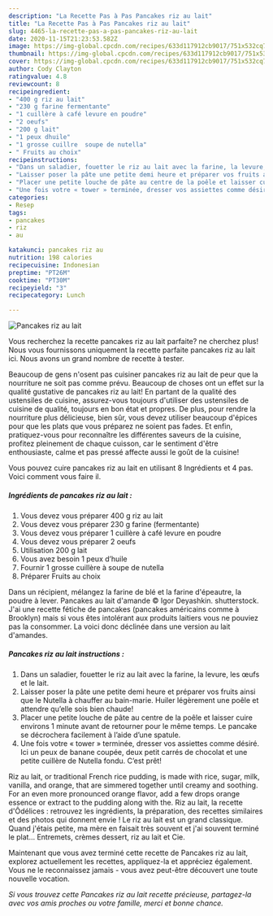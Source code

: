 ```yaml
---
description: "La Recette Pas à Pas Pancakes riz au lait"
title: "La Recette Pas à Pas Pancakes riz au lait"
slug: 4465-la-recette-pas-a-pas-pancakes-riz-au-lait
date: 2020-11-15T21:23:53.582Z
image: https://img-global.cpcdn.com/recipes/633d117912cb9017/751x532cq70/pancakes-riz-au-lait-photo-principale-de-la-recette.jpg
thumbnail: https://img-global.cpcdn.com/recipes/633d117912cb9017/751x532cq70/pancakes-riz-au-lait-photo-principale-de-la-recette.jpg
cover: https://img-global.cpcdn.com/recipes/633d117912cb9017/751x532cq70/pancakes-riz-au-lait-photo-principale-de-la-recette.jpg
author: Cody Clayton
ratingvalue: 4.8
reviewcount: 8
recipeingredient:
- "400 g riz au lait"
- "230 g farine fermentante"
- "1 cuillère à café levure en poudre"
- "2 oeufs"
- "200 g lait"
- "1 peux dhuile"
- "1 grosse cuillre  soupe de nutella"
- " Fruits au choix"
recipeinstructions:
- "Dans un saladier, fouetter le riz au lait avec la farine, la levure, les œufs et le lait."
- "Laisser poser la pâte une petite demi heure et préparer vos fruits ainsi que le Nutella à chauffer au bain-marie. Huiler légèrement une poêle et attendre qu’elle sois bien chaude!"
- "Placer une petite louche de pâte au centre de la poêle et laisser cuire environs 1 minute avant de retourner pour le même temps. Le pancake se décrochera facilement à l’aide d’une spatule."
- "Une fois votre « tower » terminée, dresser vos assiettes comme désiré. Ici un peux de banane coupée, deux petit carrés de chocolat et une petite cuillère de Nutella fondu. C’est prêt!"
categories:
- Resep
tags:
- pancakes
- riz
- au

katakunci: pancakes riz au 
nutrition: 198 calories
recipecuisine: Indonesian
preptime: "PT26M"
cooktime: "PT30M"
recipeyield: "3"
recipecategory: Lunch

---
```



![Pancakes riz au lait](https://img-global.cpcdn.com/recipes/633d117912cb9017/751x532cq70/pancakes-riz-au-lait-photo-principale-de-la-recette.jpg)

Vous recherchez la recette pancakes riz au lait parfaite? ne cherchez plus! Nous vous fournissons uniquement la recette parfaite pancakes riz au lait ici. Nous avons un grand nombre de recette à tester.

Beaucoup de gens n'osent pas cuisiner pancakes riz au lait de peur que la nourriture ne soit pas comme prévu. Beaucoup de choses ont un effet sur la qualité gustative de pancakes riz au lait! En partant de la qualité des ustensiles de cuisine, assurez-vous toujours d'utiliser des ustensiles de cuisine de qualité, toujours en bon état et propres. De plus, pour rendre la nourriture plus délicieuse, bien sûr, vous devez utiliser beaucoup d'épices pour que les plats que vous préparez ne soient pas fades. Et enfin, pratiquez-vous pour reconnaître les différentes saveurs de la cuisine, profitez pleinement de chaque cuisson, car le sentiment d'être enthousiaste, calme et pas pressé affecte aussi le goût de la cuisine!

<!--inarticleads1-->

Vous pouvez cuire pancakes riz au lait en utilisant 8 Ingrédients et 4 pas. Voici comment vous faire il.

##### Ingrédients de pancakes riz au lait :

1. Vous devez vous préparer 400 g riz au lait
1. Vous devez vous préparer 230 g farine (fermentante)
1. Vous devez vous préparer 1 cuillère à café levure en poudre
1. Vous devez vous préparer 2 oeufs
1. Utilisation 200 g lait
1. Vous avez besoin 1 peux d’huile
1. Fournir 1 grosse cuillère à soupe de nutella
1. Préparer  Fruits au choix


Dans un récipient, mélangez la farine de blé et la farine d&#39;épeautre, la poudre à lever. Pancakes au lait d&#39;amande © Igor Deyashkin. shutterstock. J&#39;ai une recette fétiche de pancakes (pancakes américains comme à Brooklyn) mais si vous êtes intolérant aux produits laitiers vous ne pouviez pas la consommer. La voici donc déclinée dans une version au lait d&#39;amandes. 

<!--inarticleads2-->

##### Pancakes riz au lait instructions :

1. Dans un saladier, fouetter le riz au lait avec la farine, la levure, les œufs et le lait.
1. Laisser poser la pâte une petite demi heure et préparer vos fruits ainsi que le Nutella à chauffer au bain-marie. Huiler légèrement une poêle et attendre qu’elle sois bien chaude!
1. Placer une petite louche de pâte au centre de la poêle et laisser cuire environs 1 minute avant de retourner pour le même temps. Le pancake se décrochera facilement à l’aide d’une spatule.
1. Une fois votre « tower » terminée, dresser vos assiettes comme désiré. Ici un peux de banane coupée, deux petit carrés de chocolat et une petite cuillère de Nutella fondu. C’est prêt!


Riz au lait, or traditional French rice pudding, is made with rice, sugar, milk, vanilla, and orange, that are simmered together until creamy and soothing. For an even more pronounced orange flavor, add a few drops orange essence or extract to the pudding along with the. Riz au lait, la recette d&#39;Ôdélices : retrouvez les ingrédients, la préparation, des recettes similaires et des photos qui donnent envie ! Le riz au lait est un grand classique. Quand j&#39;étais petite, ma mère en faisait très souvent et j&#39;ai souvent terminé le plat… Entremets, crèmes dessert, riz au lait et Cie. 

<!--inarticleads1-->

<p>
Maintenant que vous avez terminé cette recette de Pancakes riz au lait, explorez actuellement les recettes, appliquez-la et appréciez également. Vous ne le reconnaissez jamais - vous avez peut-être découvert une toute nouvelle vocation.
</p>

<p>
<i>Si vous trouvez cette Pancakes riz au lait recette précieuse, partagez-la avec vos amis proches ou votre famille, merci et bonne chance.</i>
</p>
